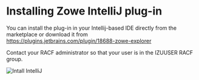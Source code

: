 # Installing Zowe IntelliJ plug-in

You can install the plug-in in your Intellij-based IDE directly from the marketplace or download it from https://plugins.jetbrains.com/plugin/18688-zowe-explorer

Contact your RACF administrator so that your user is in the IZUUSER RACF group. 

![Intall IntelliJ](pathname:///v2.6.x/images/intellij/intellij-install.gif)
